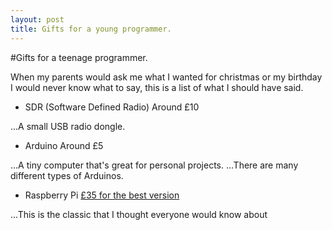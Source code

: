 ```yaml
---
layout: post
title: Gifts for a young programmer. 
---
```

#Gifts for a teenage programmer. 

When my parents would ask me what I wanted for christmas or my birthday I would never know what to say, this is a list of what I should have said. 

* SDR (Software Defined Radio) Around £10

...A small USB radio dongle. 

* Arduino Around £5

...A tiny computer that's great for personal projects. 
...There are many different types of Arduinos. 

* Raspberry Pi [£35 for the best version](https://www.amazon.co.uk/Raspberry-Pi-Model-64-Bit-Processor/dp/B07BDR5PDW/ref=sr_1_3/259-1013276-3647858?ie=UTF8&qid=1531652249&sr=8-3&keywords=rasberry+pi)

...This is the classic that I thought everyone would know about 

